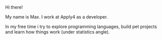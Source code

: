 Hi there!

My name is Max. I work at Apply4 as a developer. 

In my free time i try to explore programming languages, build pet projects and learn how things work (under statistics angle).
